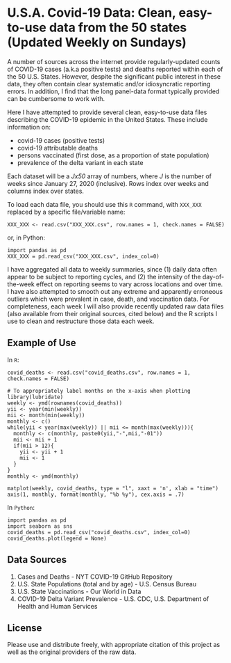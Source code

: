 # U.S.A. Covid-19 Data: Clean, easy-to-use data from the 50 states (Updated Weekly on Sundays)

A number of sources across the internet provide regularly-updated counts of COVID-19 cases (a.k.a positive tests) and deaths reported within each of the 50 U.S. States. However, despite the significant public interest in these data, they often contain clear systematic and/or idiosyncratic reporting errors. In addition, I find that the long panel-data format typically provided can be cumbersome to work with.

Here I have attempted to provide several clean, easy-to-use data files describing the COVID-19 epidemic in the United States. These include information on:
* covid-19 cases (positive tests)
* covid-19 attributable deaths
* persons vaccinated (first dose, as a proportion of state population)
* prevalence of the delta variant in each state

Each dataset will be a *Jx50* array of numbers, where *J* is the number of weeks since January 27, 2020 (inclusive). Rows index over weeks and columns index over states.

To load each data file, you should use this ```R``` command, with ```XXX_XXX``` replaced by a specific file/variable name:
```
XXX_XXX <- read.csv("XXX_XXX.csv", row.names = 1, check.names = FALSE)
```
or, in Python:
```
import pandas as pd
XXX_XXX = pd.read_csv("XXX_XXX.csv", index_col=0)
```

I have aggregated all data to weekly summaries, since (1) daily data often appear to be subject to reporting cycles, and (2) the intensity of the day-of-the-week effect on reporting seems to vary across locations and over time. I have also attempted to smooth out any extreme and apparently erroneous outliers which were prevalent in case, death, and vaccination data. For completeness, each week I will also provide recently updated raw data files (also available from their original sources, cited below) and the R scripts I use to clean and restructure those data each week.

## Example of Use
In ```R```:
```
covid_deaths <- read.csv("covid_deaths.csv", row.names = 1, check.names = FALSE)

# To appropriately label months on the x-axis when plotting
library(lubridate)
weekly <- ymd(rownames(covid_deaths))
yii <- year(min(weekly))
mii <- month(min(weekly))
monthly <- c()
while(yii < year(max(weekly)) || mii <= month(max(weekly))){
  monthly <- c(monthly, paste0(yii,"-",mii,"-01"))
  mii <- mii + 1
  if(mii > 12){
    yii <- yii + 1
    mii <- 1
  }
}
monthly <- ymd(monthly)

matplot(weekly, covid_deaths, type = "l", xaxt = 'n', xlab = "time")
axis(1, monthly, format(monthly, "%b %y"), cex.axis = .7)
```

In ```Python```:
```
import pandas as pd
import seaborn as sns
covid_deaths = pd.read_csv("covid_deaths.csv", index_col=0)
covid_deaths.plot(legend = None)
```

## Data Sources
1. Cases and Deaths - NYT COVID-19 GitHub Repository
2. U.S. State Populations (total and by age) - U.S. Census Bureau
3. U.S. State Vaccinations - Our World in Data
4. COVID-19 Delta Variant Prevalence - U.S. CDC, U.S. Department of Health and Human Services

## License
Please use and distribute freely, with appropriate citation of this project as well as the original providers of the raw data.

